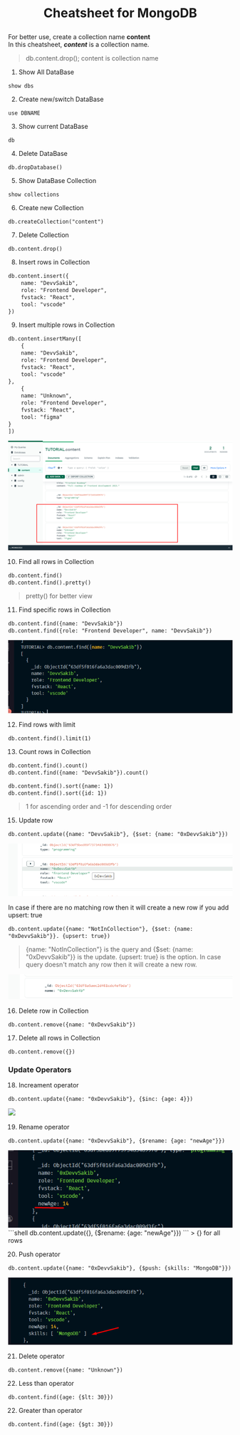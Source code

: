 # <p align="center">Cheatsheet for MongoDB</p>
For better use, create a collection name **content** <br>
In this cheatsheet, ***content*** is a collection name.
> db.content.drop(); content is collection name


1. Show All DataBase
```shell
show dbs
```

2. Create new/switch DataBase
```shell
use DBNAME
```

3. Show current DataBase
```shell
db
```

4. Delete DataBase
```shell
db.dropDatabase()
```

5. Show DataBase Collection
```shell
show collections
```

6. Create new Collection
```shell
db.createCollection("content")
```

7. Delete Collection
```shell
db.content.drop()
```

8. Insert rows in Collection
```shell
db.content.insert({
    name: "DevvSakib",
    role: "Frontend Developer",
    fvstack: "React",
    tool: "vscode"
})
```

9. Insert multiple rows in Collection
```shell
db.content.insertMany([
    {
    name: "DevvSakib",
    role: "Frontend Developer",
    fvstack: "React",
    tool: "vscode"
},
    {
    name: "Unknown",
    role: "Frontend Developer",
    fvstack: "React",
    tool: "figma"
}
])
```
<img src="./img/insertManyRows.png">

10. Find all rows in Collection
```shell
db.content.find()
db.content.find().pretty()
```
> pretty()  for better view

11. Find specific rows in Collection
```shell
db.content.find({name: "DevvSakib"})
db.content.find({role: "Frontend Developer", name: "DevvSakib"}) 
```
<img src="./img/findrow.png">

12. Find rows with limit
```shell
db.content.find().limit(1)
```

13. Count rows in Collection
```shell
db.content.find().count()
db.content.find({name: "DevvSakib"}).count()
```

```shell
db.content.find().sort({name: 1})
db.content.find().sort({id: 1})
```
> 1 for ascending order and -1 for descending order

15. Update row
```shell
db.content.update({name: "DevvSakib"}, {$set: {name: "0xDevvSakib"}})
```
<img src="./img/update.png">

In case if there are no matching row then it will create a new row if you add upsert: true
```shell
db.content.update({name: "NotInCollection"}, {$set: {name: "0xDevvSakib"}}. {upsert: true})
```
> {name: "NotInCollection"} is the query and {$set: {name: "0xDevvSakib"}} is the update. {upsert: true} is the option. In case query doesn't match any row then it will create a new row.
<img src="./img/upsert.png">

16. Delete row in Collection
```shell
db.content.remove({name: "0xDevvSakib"})
```

17. Delete all rows in Collection
```shell
db.content.remove({})
```

### Update Operators

18. Increament operator
```shell
db.content.update({name: "0xDevvSakib"}, {$inc: {age: 4}})
```
<img src="./img/inceament.png">

19. Rename operator
```shell
db.content.update({name: "0xDevvSakib"}, {$rename: {age: "newAge"}})
```
<img src="./img/rename.png">
```shell
db.content.update({}, {$rename: {age: "newAge"}})
```
> {} for all rows

20. Push operator
```shell
db.content.update({name: "0xDevvSakib"}, {$push: {skills: "MongoDB"}})
```
<img src="./img/push.png">

21. Delete operator
```shell
db.content.remove({name: "Unknown"})
```

22. Less than operator
```shell
db.content.find({age: {$lt: 30}})
```

22. Greater than operator
```shell
db.content.find({age: {$gt: 30}})
```